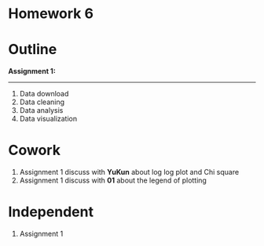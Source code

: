 # Homework 6

# Outline
**Assignment 1:**
****
1. Data download
2. Data cleaning
3. Data analysis
4. Data visualization


# Cowork
1. Assignment 1 discuss with **YuKun** about log log plot and Chi square 
2. Assignment 1 discuss with **01** about the legend of plotting


# Independent
1. Assignment 1 
